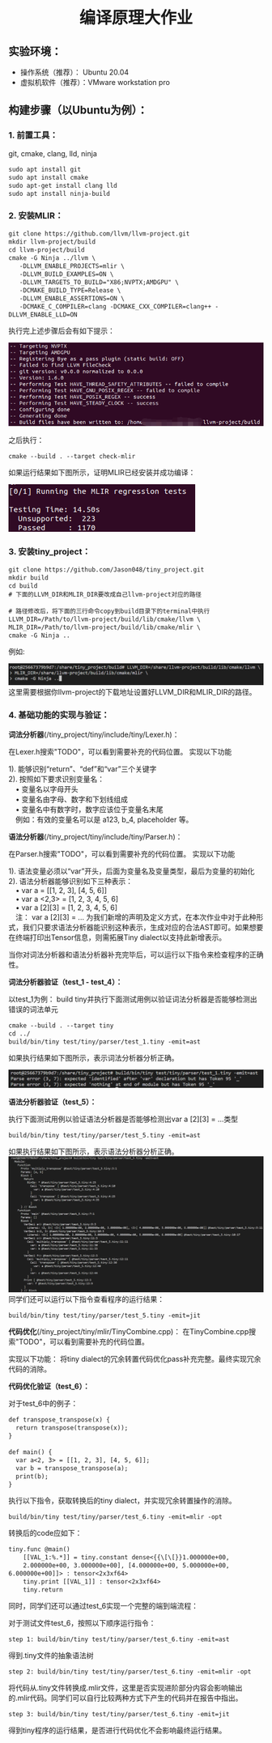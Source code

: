 <!-- <style>
h1 {
    border-bottom: none
}
</style> -->

# <center> <font size=6>编译原理大作业</font>
## 实验环境：
* 操作系统（推荐）： Ubuntu 20.04
* 虚拟机软件（推荐）：VMware workstation pro
## 构建步骤（以Ubuntu为例）：
### 1. 前置工具： 
git, cmake, clang, lld, ninja
```
sudo apt install git
sudo apt install cmake
sudo apt-get install clang lld
sudo apt install ninja-build
```
### 2. 安装MLIR： 
```
git clone https://github.com/llvm/llvm-project.git
mkdir llvm-project/build
cd llvm-project/build
cmake -G Ninja ../llvm \
   -DLLVM_ENABLE_PROJECTS=mlir \
   -DLLVM_BUILD_EXAMPLES=ON \
   -DLLVM_TARGETS_TO_BUILD="X86;NVPTX;AMDGPU" \
   -DCMAKE_BUILD_TYPE=Release \
   -DLLVM_ENABLE_ASSERTIONS=ON \
   -DCMAKE_C_COMPILER=clang -DCMAKE_CXX_COMPILER=clang++ -DLLVM_ENABLE_LLD=ON
```
执行完上述步骤后会有如下提示：


![avatar](imgs/p1.png) 
    
之后执行：
```
cmake --build . --target check-mlir
```
如果运行结果如下图所示，证明MLIR已经安装并成功编译：


![avatar](imgs/p2.png) 

### 3. 安装tiny_project： 
```
git clone https://github.com/Jason048/tiny_project.git
mkdir build  
cd build
# 下面的LLVM_DIR和MLIR_DIR要改成自己llvm-project对应的路径

# 路径修改后，将下面的三行命令copy到build目录下的terminal中执行
LLVM_DIR=/Path/to/llvm-project/build/lib/cmake/llvm \
MLIR_DIR=/Path/to/llvm-project/build/lib/cmake/mlir \
cmake -G Ninja ..
```
例如:

![avatar](imgs/p3.png) 
这里需要根据你llvm-project的下载地址设置好LLVM_DIR和MLIR_DIR的路径。
### 4. 基础功能的实现与验证：

**词法分析器**(/tiny_project/tiny/include/tiny/Lexer.h)：
    
在Lexer.h搜索"TODO"，可以看到需要补充的代码位置。
实现以下功能

1).  能够识别“return”、“def”和“var”三个关键字<br>
2).  按照如下要求识别变量名：<br>
&emsp;•  变量名以字母开头<br>
&emsp;• 变量名由字母、数字和下划线组成<br>
&emsp;• 变量名中有数字时，数字应该位于变量名末尾<br>
&emsp;例如：有效的变量名可以是 a123, b_4, placeholder 等。

**语法分析器**(/tiny_project/tiny/include/tiny/Parser.h)：
    
在Parser.h搜索"TODO"，可以看到需要补充的代码位置。
实现以下功能

1).  语法变量必须以“var”开头，后面为变量名及变量类型，最后为变量的初始化<br>
2).  语法分析器能够识别如下三种表示：<br>
&emsp;• var a = \[[1, 2, 3], [4, 5, 6]] <br>
&emsp;• var a <2,3> = [1, 2, 3, 4, 5, 6]<br>
&emsp;• var a [2][3] = [1, 2, 3, 4, 5, 6]<br>
&emsp;注： var a [2][3] = ... 为我们新增的声明及定义方式，在本次作业中对于此种形式，我们只要求语法分析器能识别这种表示，生成对应的合法AST即可。如果想要在终端打印出Tensor信息，则需拓展Tiny dialect以支持此新增表示。

当你对词法分析器和语法分析器补充完毕后，可以运行以下指令来检查程序的正确性。

**词法分析器验证（test_1 - test_4）：**
    
以test_1为例：
build tiny并执行下面测试用例以验证词法分析器是否能够检测出错误的词法单元
```
cmake --build . --target tiny
cd ../
build/bin/tiny test/tiny/parser/test_1.tiny -emit=ast
```
如果执行结果如下图所示，表示词法分析器分析正确。

![avatar](imgs/p4.png)

**语法分析器验证（test_5）：**
    
执行下面测试用例以验证语法分析器是否能够检测出var a [2][3] = ...类型
```
build/bin/tiny test/tiny/parser/test_5.tiny -emit=ast
```
如果执行结果如下图所示，表示语法分析器分析正确。
![avatar](imgs/p5.png)
同学们还可以运行以下指令查看程序的运行结果：
```
build/bin/tiny test/tiny/parser/test_5.tiny -emit=jit
```
**代码优化**(/tiny_project/tiny/mlir/TinyCombine.cpp)：
在TinyCombine.cpp搜索"TODO"，可以看到需要补充的代码位置。
    
实现以下功能：
将tiny dialect的冗余转置代码优化pass补充完整。最终实现冗余代码的消除。

**代码优化验证（test_6）：**
    
对于test_6中的例子：
```
def transpose_transpose(x) {
  return transpose(transpose(x));
}

def main() {
  var a<2, 3> = [[1, 2, 3], [4, 5, 6]];
  var b = transpose_transpose(a);
  print(b);
}
```
执行以下指令，获取转换后的tiny dialect，并实现冗余转置操作的消除。
```
build/bin/tiny test/tiny/parser/test_6.tiny -emit=mlir -opt
```
转换后的code应如下：
```
tiny.func @main()
    [[VAL_1:%.*]] = tiny.constant dense<{{\[\[}}1.000000e+00, 
    2.000000e+00, 3.000000e+00], [4.000000e+00, 5.000000e+00, 6.000000e+00]]> : tensor<2x3xf64>
    tiny.print [[VAL_1]] : tensor<2x3xf64>
    tiny.return
```

同时，同学们还可以通过test_6实现一个完整的端到端流程：

对于测试文件test_6，按照以下顺序运行指令：

```
step 1: build/bin/tiny test/tiny/parser/test_6.tiny -emit=ast
```
得到.tiny文件的抽象语法树

```
step 2: build/bin/tiny test/tiny/parser/test_6.tiny -emit=mlir -opt
```
将代码从.tiny文件转换成.mlir文件，这里是否实现进阶部分内容会影响输出的.mlir代码。同学们可以自行比较两种方式下产生的代码并在报告中指出。


```
step 3: build/bin/tiny test/tiny/parser/test_6.tiny -emit=jit
```
得到tiny程序的运行结果，是否进行代码优化不会影响最终运行结果。
